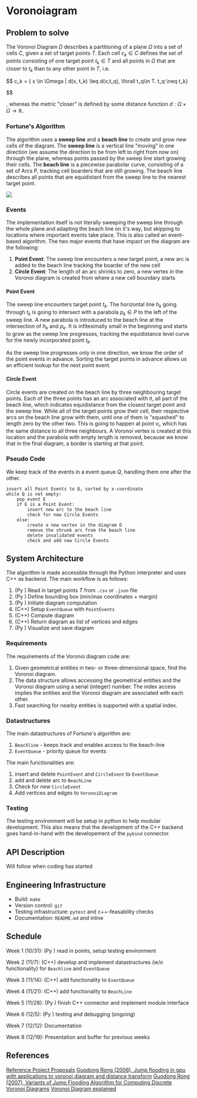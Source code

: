 # Voronoiagram

## Problem to solve

The Voronoi Diagram $D$ describes a partitioning of a plane $\Omega$ into a set of cells $C$, given a set of target points $T$.
Each cell $c_k \in C$ defines the set of points consisting of one target point $t_k \in T$ and all points in $\Omega$ that are closer to $t_k$ than to any other point in $T$, i.e.

$$
c_k = \{ x \in \Omega | d(x, t_k) \leq d(x,t_q), \forall t_q\in T. t_q \neq t_k\}

$$

, whereas the metric "closer" is defined by some distance function $d: \Omega \times \Omega \rightarrow \mathbb{R}$.

### Fortune's Algorithm

The algorithm uses a __sweep line__ and a __beach line__ to create and grow new cells of the diagram. The __sweep line__ is a vertical line "moving" in one direction (we assume the direction to be from left to right from now on) through the plane, whereas points passed by the sweep line start growing their cells. The __beach line__ is a piecewise parabolar curve, consisting of a set of Arcs P, tracking cell boarders that are still growing. The beach line describes all points that are equidistant from the sweep line to the nearest target point.

![](https://upload.wikimedia.org/wikipedia/commons/0/0c/Fortunes-algorithm-slowed.gif)

### Events

The implementation itself is not literally sweeping the sweep line through the whole plane and adapting the beach line on it's way, but skipping to locations where important events take place. This is also called an event-based algorithm. The two major events that have impact on the diagram are the following:

1) **Point Event**: The sweep line encounters a new target point, a new arc is added to the beach line tracking the boarder of the new cell
2) **Circle Event**: The length of an arc shrinks to zero, a new vertex in the Voronoi diagram is created from where a new cell boundary starts

#### Point Event

The sweep line encounters target point $t_k$. The horizontal line $h_k$ going through $t_k$ is going to intersect with a parabola $p_k \in P$ to the left of the sweep line. A new parabola is introduced to the beach line at the intersection of $h_k$ and $p_k$. It is infitesimally small in the beginning and starts to grow as the sweep line progresses, tracking the equidistance level curve for the newly incorporated point $t_k$.

As the sweep line progresses only in one direction, we know the order of the point events in advance. Sorting the target points in advance allows us an efficient lookup for the next point event.

#### Circle Event

Circle events are created on the beach line by three neighbouring target points. Each of the three points has an arc associated with it, all part of the beach line, which indicates equidistance from the closest target point and the sweep line. While all of the target points grow their cell, their respective arcs on the beach line grow with them, until one of them is "squashed" to length zero by the other two. This is going to happen at point $v_i$, which has the same distance to all three neighbours. A Voronoi vertex is created at this location and the parabola with empty length is removed, because we know that in the final diagram, a border is starting at that point.

### Pseudo Code

We keep track of the events in a event queue $Q$, handling them one after the other.

```
insert all Point Events to Q, sorted by x-coordinate
while Q is not empty:
    pop event E
    if E is a Point Event:
        insert new arc to the beach line
        check for new Circle Events
    else:
        create a new vertex in the diagram D
        remove the shrunk arc from the beach line
        delete invalidated events
        check and add new Circle Events
```

## System Architecture

The algorithm is made accessible through the Python interpreter and uses C++ as backend.
The main workflow is as follows:

1) (Py ) Read in target points $T$ from `.csv` or `.json` file
2) (Py ) Define bounding box (min/max coordinates + margin)
3) (Py ) Initiate diagram computation
4) (C++) Setup `EventQueue` with `PointEvents`
5) (C++) Compute diagram
6) (C++) Return diagram as list of vertices and edges
7) (Py ) Visualize and save diagram

### Requirements

The requirements of the Voronoi diagram code are:

1) Given geometrical entities in two- or three-dimensional space, find the Voronoi diagram.
2) The data structure allows accessing the geometrical entities and the Voronoi diagram using a serial (integer) number. The index access implies the entities and the Voronoi diagram are associated with each other.
3) Fast searching for nearby entities is supported with a spatial index.

### Datastructures

The main datastructures of Fortune's algorithm are:

1. `Beachline` - keeps track and enables access to the beach-line
2. `EventQueue` - priority queue for events

The main functionalities are:

1. insert and delete `PointEvent` and `CircleEvent` to `EventQueue`
2. add and delete arc to `BeachLine`
3. Check for new `CircleEvent`
4. Add vertices and edges to `VoronoiDiagram`

### Testing

The testing environment will be setup in python to help modular development. This also means that the development of the C++ backend goes hand-in-hand with the developement of the `pybind` connector.

## API Description

Will follow when coding has started

## Engineering Infrastructure

* Build: `make`
* Version control: `git`
* Testing infrastructure: `pytest` and c++-feasability checks
* Documentation: `README.md` and inline

## Schedule

Week 1 (10/31): (Py ) read in points, setup testing environment

Week 2 (11/7):  (C++) develop and implement datastructures (w/o functionality) for `Beachline` and `EventQueue`

Week 3 (11/14): (C++) add functionality to `EventQueue`

Week 4 (11/21): (C++) add functionality to `BeachLine`

Week 5 (11/28): (Py ) finish C++ connector and implement module interface

Week 6 (12/5):  (Py ) testing and debugging (ongoing)

Week 7 (12/12): Documentation

Week 8 (12/19): Presentation and buffer for previous weeks

## References

[Reference Project Proposals](https://yyc.solvcon.net/en/latest/nsd/schedule/22au_nycu/schedule.html#voronoi-diagram)
[Guodong Rong (2006), Jump flooding in gpu with applications to voronoi diagram and distance transform](https://citeseerx.ist.psu.edu/viewdoc/summary?doi=10.1.1.101.8568&rank=1&q=Jump%20Flooding%20in%20GPU%20with%20Applications%20to%20Voronoi%20Diagram&osm=&ossid=)
[Guodong Rong (2007), Variants of Jump Flooding Algorithm for Computing Discrete Voronoi Diagrams](https://ieeexplore.ieee.org/document/4276119)
[Voronoi Diagram explained](https://blog.ivank.net/fortunes-algorithm-and-implementation.html)  
